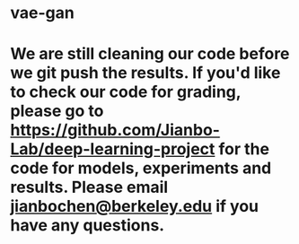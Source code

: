 # vae-gan

# We are still cleaning our code before we git push the results. If you'd like to check our code for grading, please go to https://github.com/Jianbo-Lab/deep-learning-project for the code for models, experiments and results. Please email jianbochen@berkeley.edu if you have any questions.
